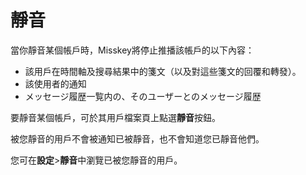 # 靜音

當你靜音某個帳戶時，Misskey將停止推播該帳戶的以下內容：

* 該用戶在時間軸及搜尋結果中的箋文（以及對這些箋文的回覆和轉發）。
* 該使用者的通知
* メッセージ履歴一覧内の、そのユーザーとのメッセージ履歴

要靜音某個帳戶，可於其用戶檔案頁上點選**靜音**按鈕。

被您靜音的用戶不會被通知已被靜音，也不會知道您已靜音他們。

您可在**設定**>**靜音**中瀏覽已被您靜音的用戶。

